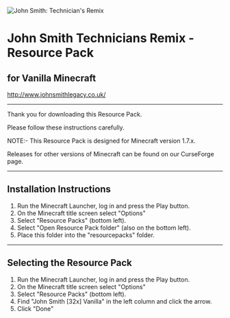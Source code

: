 ![John Smith: Technician's Remix](pack.png)

# John Smith Technicians Remix - Resource Pack

## for Vanilla Minecraft

<http://www.johnsmithlegacy.co.uk/>

---

Thank you for downloading this Resource Pack.

Please follow these instructions carefully.

NOTE:- This Resource Pack is designed for Minecraft version 1.7.x.

Releases for other versions of Minecraft can be found on our CurseForge page.

---

## Installation Instructions

1. Run the Minecraft Launcher, log in and press the Play button.
2. On the Minecraft title screen select "Options"
3. Select "Resource Packs" (bottom left).
4. Select "Open Resource Pack folder" (also on the bottom left).
5. Place this folder into the "resourcepacks" folder.

---

## Selecting the Resource Pack

1. Run the Minecraft Launcher, log in and press the Play button.
2. On the Minecraft title screen select "Options"
3. Select "Resource Packs" (bottom left).
4. Find "John Smith [32x] Vanilla" in the left column and click the arrow.
5. Click "Done"
